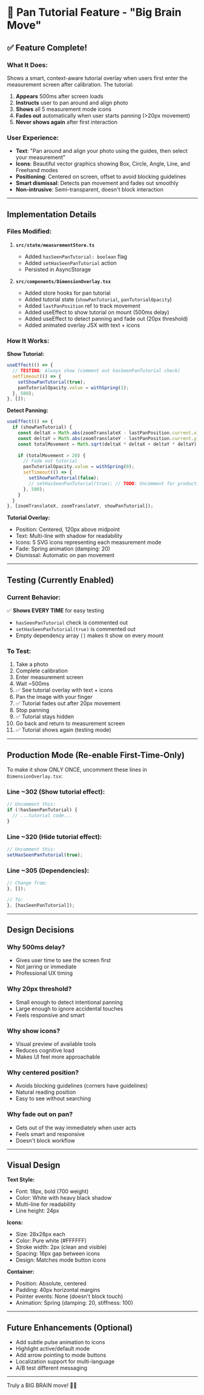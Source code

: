 # 🧠 Pan Tutorial Feature - "Big Brain Move"

## ✅ Feature Complete!

### What It Does:
Shows a smart, context-aware tutorial overlay when users first enter the measurement screen after calibration. The tutorial:
1. **Appears** 500ms after screen loads
2. **Instructs** user to pan around and align photo
3. **Shows** all 5 measurement mode icons
4. **Fades out** automatically when user starts panning (>20px movement)
5. **Never shows again** after first interaction

### User Experience:
- **Text**: "Pan around and align your photo using the guides, then select your measurement"
- **Icons**: Beautiful vector graphics showing Box, Circle, Angle, Line, and Freehand modes
- **Positioning**: Centered on screen, offset to avoid blocking guidelines
- **Smart dismissal**: Detects pan movement and fades out smoothly
- **Non-intrusive**: Semi-transparent, doesn't block interaction

---

## Implementation Details

### Files Modified:

1. **`src/state/measurementStore.ts`**
   - Added `hasSeenPanTutorial: boolean` flag
   - Added `setHasSeenPanTutorial` action
   - Persisted in AsyncStorage

2. **`src/components/DimensionOverlay.tsx`**
   - Added store hooks for pan tutorial
   - Added tutorial state (`showPanTutorial`, `panTutorialOpacity`)
   - Added `lastPanPosition` ref to track movement
   - Added useEffect to show tutorial on mount (500ms delay)
   - Added useEffect to detect panning and fade out (20px threshold)
   - Added animated overlay JSX with text + icons

### How It Works:

**Show Tutorial:**
```javascript
useEffect(() => {
  // TESTING: Always show (comment out hasSeenPanTutorial check)
  setTimeout(() => {
    setShowPanTutorial(true);
    panTutorialOpacity.value = withSpring(1);
  }, 500);
}, []);
```

**Detect Panning:**
```javascript
useEffect(() => {
  if (showPanTutorial) {
    const deltaX = Math.abs(zoomTranslateX - lastPanPosition.current.x);
    const deltaY = Math.abs(zoomTranslateY - lastPanPosition.current.y);
    const totalMovement = Math.sqrt(deltaX * deltaX + deltaY * deltaY);
    
    if (totalMovement > 20) {
      // Fade out tutorial
      panTutorialOpacity.value = withSpring(0);
      setTimeout(() => {
        setShowPanTutorial(false);
        // setHasSeenPanTutorial(true); // TODO: Uncomment for production
      }, 500);
    }
  }
}, [zoomTranslateX, zoomTranslateY, showPanTutorial]);
```

**Tutorial Overlay:**
- Position: Centered, 120px above midpoint
- Text: Multi-line with shadow for readability
- Icons: 5 SVG icons representing each measurement mode
- Fade: Spring animation (damping: 20)
- Dismissal: Automatic on pan movement

---

## Testing (Currently Enabled)

### Current Behavior:
✅ **Shows EVERY TIME** for easy testing
- `hasSeenPanTutorial` check is commented out
- `setHasSeenPanTutorial(true)` is commented out
- Empty dependency array `[]` makes it show on every mount

### To Test:
1. Take a photo
2. Complete calibration
3. Enter measurement screen
4. Wait ~500ms
5. ✅ See tutorial overlay with text + icons
6. Pan the image with your finger
7. ✅ Tutorial fades out after 20px movement
8. Stop panning
9. ✅ Tutorial stays hidden
10. Go back and return to measurement screen
11. ✅ Tutorial shows again (testing mode)

---

## Production Mode (Re-enable First-Time-Only)

To make it show ONLY ONCE, uncomment these lines in `DimensionOverlay.tsx`:

### Line ~302 (Show tutorial effect):
```javascript
// Uncomment this:
if (!hasSeenPanTutorial) {
  // ...tutorial code...
}
```

### Line ~320 (Hide tutorial effect):
```javascript
// Uncomment this:
setHasSeenPanTutorial(true);
```

### Line ~305 (Dependencies):
```javascript
// Change from:
}, []);

// To:
}, [hasSeenPanTutorial]);
```

---

## Design Decisions

### Why 500ms delay?
- Gives user time to see the screen first
- Not jarring or immediate
- Professional UX timing

### Why 20px threshold?
- Small enough to detect intentional panning
- Large enough to ignore accidental touches
- Feels responsive and smart

### Why show icons?
- Visual preview of available tools
- Reduces cognitive load
- Makes UI feel more approachable

### Why centered position?
- Avoids blocking guidelines (corners have guidelines)
- Natural reading position
- Easy to see without searching

### Why fade out on pan?
- Gets out of the way immediately when user acts
- Feels smart and responsive
- Doesn't block workflow

---

## Visual Design

**Text Style:**
- Font: 18px, bold (700 weight)
- Color: White with heavy black shadow
- Multi-line for readability
- Line height: 24px

**Icons:**
- Size: 28x28px each
- Color: Pure white (#FFFFFF)
- Stroke width: 2px (clean and visible)
- Spacing: 16px gap between icons
- Design: Matches mode button icons

**Container:**
- Position: Absolute, centered
- Padding: 40px horizontal margins
- Pointer events: None (doesn't block touch)
- Animation: Spring (damping: 20, stiffness: 100)

---

## Future Enhancements (Optional)

- Add subtle pulse animation to icons
- Highlight active/default mode
- Add arrow pointing to mode buttons
- Localization support for multi-language
- A/B test different messaging

---

Truly a BIG BRAIN move! 🧠✨
